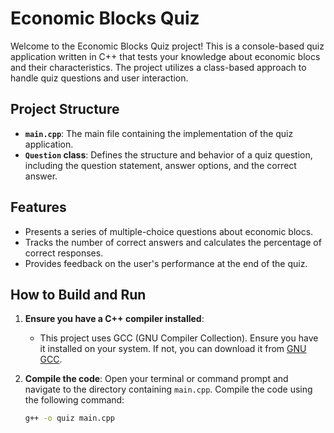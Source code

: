 # Economic Blocks Quiz

Welcome to the Economic Blocks Quiz project! This is a console-based quiz application written in C++ that tests your knowledge about economic blocs and their characteristics. The project utilizes a class-based approach to handle quiz questions and user interaction.

## Project Structure

- **`main.cpp`**: The main file containing the implementation of the quiz application.
- **`Question` class**: Defines the structure and behavior of a quiz question, including the question statement, answer options, and the correct answer.

## Features

- Presents a series of multiple-choice questions about economic blocs.
- Tracks the number of correct answers and calculates the percentage of correct responses.
- Provides feedback on the user's performance at the end of the quiz.

## How to Build and Run

1. **Ensure you have a C++ compiler installed**:
   - This project uses GCC (GNU Compiler Collection). Ensure you have it installed on your system. If not, you can download it from [GNU GCC](https://gcc.gnu.org/).

2. **Compile the code**:
   Open your terminal or command prompt and navigate to the directory containing `main.cpp`. Compile the code using the following command:
   ```sh
   g++ -o quiz main.cpp
